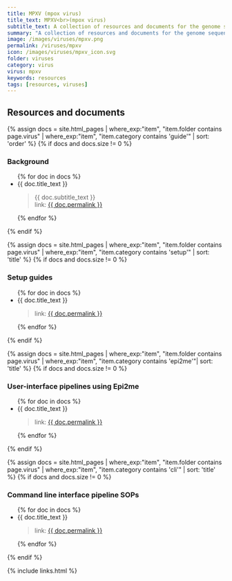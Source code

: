```yaml
---
title: MPXV (mpox virus)
title_text: MPXV<br>(mpox virus)
subtitle_text: A collection of resources and documents for the genome sequencing of Mpox virus (MPXV)
summary: "A collection of resources and documents for the genome sequencing of Mpox virus (MPXV) using a tiled amplicon approach."
image: /images/viruses/mpxv.png
permalink: /viruses/mpxv
icon: /images/viruses/mpxv_icon.svg
folder: viruses
category: virus
virus: mpxv
keywords: resources
tags: [resources, viruses]
---
```


## Resources and documents

{% assign docs = site.html_pages | where_exp:"item", "item.folder contains page.virus" | where_exp:"item", "item.category contains 'guide'" | sort: 'order' %}
{% if docs and docs.size != 0 %}
### Background
<ul>
{% for doc in docs %}
    <li>{{ doc.title_text }}</li>
	<blockquote>
        {{ doc.subtitle_text }} <br />
        link: <a href="{{ doc.permalink }}">{{ doc.permalink }}</a>
    </blockquote>
{% endfor %}
</ul>
{% endif %}

{% assign docs = site.html_pages | where_exp:"item", "item.folder contains page.virus" | where_exp:"item", "item.category contains 'setup'" | sort: 'title' %}
{% if docs and docs.size != 0 %}
### Setup guides
<ul>
{% for doc in docs %}
    <li>{{ doc.title_text }}</li>
	<blockquote>link: <a href="{{ doc.permalink }}">{{ doc.permalink }}</a></blockquote>
{% endfor %}
</ul>
{% endif %}

{% assign docs = site.html_pages | where_exp:"item", "item.folder contains page.virus" | where_exp:"item", "item.category contains 'epi2me'"| sort: 'title' %}
{% if docs and docs.size != 0 %}
### User-interface pipelines using Epi2me
<ul>
{% for doc in docs %}
    <li>{{ doc.title_text }}</li>
	<blockquote>link: <a href="{{ doc.permalink }}">{{ doc.permalink }}</a></blockquote>
{% endfor %}
</ul>
{% endif %}

{% assign docs = site.html_pages | where_exp:"item", "item.folder contains page.virus" | where_exp:"item", "item.category contains 'cli'" | sort: 'title' %}
{% if docs and docs.size != 0 %}
### Command line interface pipeline SOPs
<ul>
{% for doc in docs %}
    <li>{{ doc.title_text }}</li>
	<blockquote>link: <a href="{{ doc.permalink }}">{{ doc.permalink }}</a></blockquote>
{% endfor %}
</ul>
{% endif %}

{% include links.html %}
